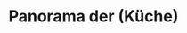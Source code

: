 ---
layout: panorama
parent: '/projects/private/treasure-island'
image: 'http://hub.acherno.com/svn/ostrovat-na-sakrovishtata/Site/Panorami/KEA_Mila_HD_Kuhnya_FINAL_Panorama.jpg'
title: 'Panorama der (Küche)'
sitemap: false
---